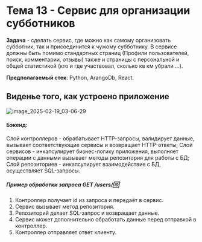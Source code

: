# Тема 13 - Сервис для организации субботников
**Задача** - сделать сервис, где можно как самому организовать субботник, так и присоединится к чужому субботнику. В сервисе должны быть помимо стандартных страниц (Профили пользователей, поиск, комментарии, отзывы) также и страницы с персональной и общей статистикой (кто и где участвовал, сколько кв км убрали …).

**Предполагаемый стек**: Python, ArangoDb, React.

## Виденье того, как устроено приложение ##
![image_2025-02-19_03-06-29](https://github.com/user-attachments/assets/e274bead-e82c-49d5-ba3a-acd395a7ed27)

#### Бэкенд: ####
Слой контроллеров - обрабатывает HTTP-запросы, валидирует данные, вызывает соответствующие сервисы и возвращает HTTP-ответы;
Слой сервисов - инкапсулирует бизнес-логику приложения, выполняет операции с данными вызывает методы репозитория для работы с БД;
Слой репозиториев - инкапсулирует взаимодействие с БД, осуществляет SQL-запросы.

##### Пример обработки запроса GET /users/:id: #####
1. Контроллер получает id из запроса и передаёт в сервис.
2. Сервис вызывает метод репозитория.
3. Репозиторий делает SQL-запрос и возвращает данные.
4. Сервис может дополнительно обработать данные перед отправкой в контроллер.
5. Контроллер отправляет ответ клиенту.
